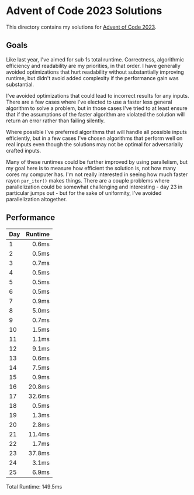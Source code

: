 # Advent of Code 2023 Solutions

This directory contains my solutions for
[Advent of Code 2023](https://adventofcode.com/2023).

## Goals

Like last year, I've aimed for sub 1s total runtime. Correctness, algorithmic
efficiency and readability are my priorities, in that order. I have generally
avoided optimizations that hurt readability without substantially improving
runtime, but didn't avoid added complexity if the performance gain was
substantial.

I've avoided optimizations that could lead to incorrect results for any inputs.
There are a few cases where I've elected to use a faster less general algorithm
to solve a problem, but in those cases I've tried to at least ensure that if
the assumptions of the faster algorithm are violated the solution will return
an error rather than failing silently.

Where possible I've preferred algorithms that will handle all possible inputs
efficiently, but in a few cases I've chosen algorithms that perform well on
real inputs even though the solutions may not be optimal for adversarially
crafted inputs.

Many of these runtimes could be further improved by using parallelism, but my
goal here is to measure how efficient the solution is, not how many cores my
computer has. I'm not really interested in seeing how much faster rayon
`par_iter()` makes things. There are a couple problems where parallelization
could be somewhat challenging and interesting - day 23 in particular jumps
out - but for the sake of uniformity, I've avoided parallelization altogether.

## Performance

| Day | Runtime |
| --- | ------: |
| 1   |   0.6ms |
| 2   |   0.5ms |
| 3   |   0.7ms |
| 4   |   0.5ms |
| 5   |   0.5ms |
| 6   |   0.5ms |
| 7   |   0.9ms |
| 8   |   5.0ms |
| 9   |   0.7ms |
| 10  |   1.5ms |
| 11  |   1.1ms |
| 12  |   9.1ms |
| 13  |   0.6ms |
| 14  |   7.5ms |
| 15  |   0.9ms |
| 16  |  20.8ms |
| 17  |  32.6ms |
| 18  |   0.5ms |
| 19  |   1.3ms |
| 20  |   2.8ms |
| 21  |  11.4ms |
| 22  |   1.7ms |
| 23  |  37.8ms |
| 24  |   3.1ms |
| 25  |   6.9ms |

Total Runtime: 149.5ms
